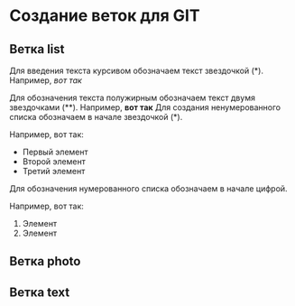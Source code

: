 # Создание веток для GIT

##  Ветка list
 Для введения текста курсивом обозначаем текст звездочкой (*).
 Например, *вот так*
 
 Для обозначения текста полужирным обозначаем текст двумя звездочками (**).
 Например, **вот так**
 Для создания ненумерованного списка обозначаем в начале звездочкой (*). 
 
 Например, вот так:
 
 * Первый элемент
 * Второй элемент 
 * Третий элемент
 
 Для обозначения нумерованного списка обозначаем в начале цифрой.

 Например, вот так: 

 1. Элемент
 2. Элемент
## Ветка photo

## Ветка text 
